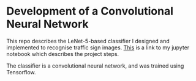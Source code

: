# Development of a Convolutional Neural Network

This repo describes the LeNet-5-based classifier I designed and implemented to recognise traffic sign images.
[This](https://github.com/JPWILSON/JPWILSON-Self-Driving-Car-Project2-/blob/master/Traffic_Sign_Classifier.ipynb "Traffic Sign Image Classification") is a link to my jupyter notebook which describes the project steps.

The classifier is a convolutional neural network, and was trained using Tensorflow.

